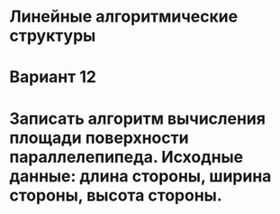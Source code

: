 # Линейные алгоритмические структуры
# Вариант 12
# Записать алгоритм вычисления площади поверхности параллелепипеда. Исходные данные: длина стороны, ширина стороны, высота стороны.
